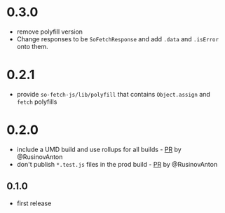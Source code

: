 # 0.3.0
- remove polyfill version
- Change responses to be `SoFetchResponse` and add `.data` and `.isError` onto them.

# 0.2.1
- provide `so-fetch-js/lib/polyfill` that contains `Object.assign` and `fetch` polyfills

# 0.2.0
- include a UMD build and use rollups for all builds - [PR](https://github.com/jackfranklin/so-fetch/pull/10) by @RusinovAnton
- don't publish `*.test.js` files in the prod build - [PR](https://github.com/jackfranklin/so-fetch/pull/4) by @RusinovAnton

## 0.1.0
- first release
